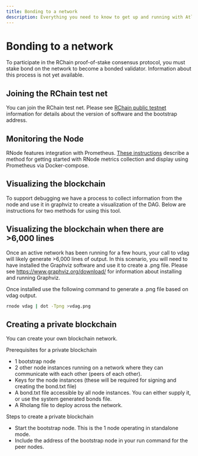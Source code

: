 ```yaml
---
title: Bonding to a network
description: Everything you need to know to get up and running with Atlaskit
---
```

# Bonding to a network
To participate in the RChain proof-of-stake consensus protocol, you must stake bond on the network to become a bonded validator. Information about this process is not yet available.


## Joining the RChain test net
You can join the RChain test net. Please see [RChain public testnet](https://rchain.atlassian.net/wiki/spaces/CORE/pages/678756429/RChain+public+testnet+information) information for details about the version of software and the bootstrap address.

## Monitoring the Node
RNode features integration with Prometheus. [These instructions](https://github.com/rchain/rchain/blob/master/docker/node/README.md) describe a method for getting started with RNode metrics collection and display using Prometheus via Docker-compose.

## Visualizing the blockchain
To support debugging we have a process to collect information from the node and use it in graphviz to create a visualization of the DAG. Below are instructions for two methods for using this tool.

## Visualizing the blockchain when there are >6,000 lines
Once an active network has been running for a few hours, your call to vdag will likely generate >6,000 lines of output. In this scenario, you will need to have installed the Graphviz software and use it to create a .png file. Please see https://www.graphviz.org/download/ for information about installing and running Graphviz.

Once installed use the following command to generate a .png file based on vdag output.

```bash
rnode vdag | dot -Tpng >vdag.png
```

## Creating a private blockchain
You can create your own blockchain network. 

Prerequisites for a private blockchain

* 1 bootstrap node
* 2 other node instances running on a network where they can communicate with each other (peers of each other). 
* Keys for the node instances (these will be required for signing and creating the bond.txt file)
* A bond.txt file accessible by all node instances. You can either supply it, or use the system generated bonds file.
* A Rholang file to deploy across the network.

Steps to create a private blockchain

* Start the bootstrap node. This is the 1 node operating in standalone mode.
* Include the address of the bootstrap node in your run command for the peer nodes.
